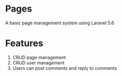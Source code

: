 # Pages
A basic page management system using Laravel 5.6

# Features

1. CRUD page management
2. CRUD user management
3. Users can post comments and reply to comments
